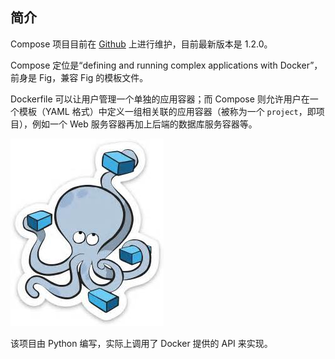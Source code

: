 ## 简介
Compose 项目目前在 [Github](https://github.com/docker/compose) 上进行维护，目前最新版本是 1.2.0。

Compose 定位是“defining and running complex applications with Docker”，前身是 Fig，兼容 Fig 的模板文件。

Dockerfile 可以让用户管理一个单独的应用容器；而 Compose 则允许用户在一个模板（YAML 格式）中定义一组相关联的应用容器（被称为一个 `project`，即项目），例如一个 Web 服务容器再加上后端的数据库服务容器等。

![](../_images/docker_compose.jpg)

该项目由 Python 编写，实际上调用了 Docker 提供的 API 来实现。

